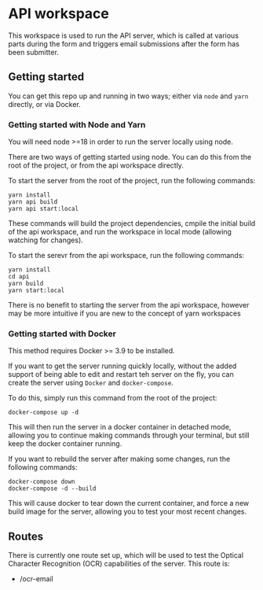 # API workspace
This workspace is used to run the API server, which is called at various parts during the form and triggers email submissions after the form has been submitter.

## Getting started
You can get this repo up and running in two ways; either via `node` and `yarn` directly, or via Docker.

### Getting started with Node and Yarn
You will need node >=18 in order to run the server locally using node.

There are two ways of getting started using node. You can do this from the root of the project, or from the api workspace directly.

To start the server from the root of the project, run the following commands:
```
yarn install
yarn api build
yarn api start:local
```
These commands will build the project dependencies, cmpile the initial build of the api workspace, and run the workspace in local mode (allowing watching for changes).

To start the serevr from the api workspace, run the following commands:
```
yarn install
cd api
yarn build
yarn start:local
```
There is no benefit to starting the server from the api workspace, however may be more intuitive if you are new to the concept of yarn workspaces

### Getting started with Docker
This method requires Docker >= 3.9 to be installed.

If you want to get the server running quickly locally, without the added support of being able to edit and restart teh server on the fly, you can create the server using `Docker` and `docker-compose`.

To do this, simply run this command from the root of the project:
```
docker-compose up -d
```

This will then run the server in a docker container in detached mode, allowing you to continue making commands through your terminal, but still keep the docker container running.

If you want to rebuild the server after making some changes, run the following commands:

```
docker-compose down
docker-compose -d --build
```

This will cause docker to tear down the current container, and force a new build image for the server, allowing you to test your most recent changes.

## Routes
There is currently one route set up, which will be used to test the Optical Character Recognition (OCR) capabilities of the server. This route is:
 * /ocr-email